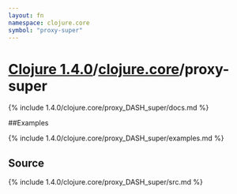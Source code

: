```yaml
---
layout: fn
namespace: clojure.core
symbol: "proxy-super"
---
```


# [Clojure 1.4.0](../../)/[clojure.core](../)/proxy-super

{% include 1.4.0/clojure.core/proxy_DASH_super/docs.md %}

##Examples

{% include 1.4.0/clojure.core/proxy_DASH_super/examples.md %}
## Source
{% include 1.4.0/clojure.core/proxy_DASH_super/src.md %}

